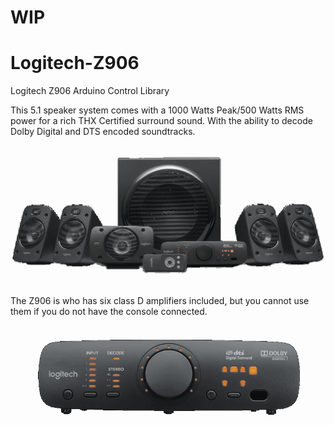 # WIP

# Logitech-Z906
Logitech Z906 Arduino Control Library

This 5.1 speaker system comes with a 1000 Watts Peak/500 Watts RMS power for a rich THX Certified surround sound. With the ability to decode Dolby Digital and DTS encoded soundtracks. 

<p align="center"><img src=/images/logitech_z906.png></p>

The Z906 is who has six class D amplifiers included, but you cannot use them if you do not have the console connected.

<p align="center"><img src=/images/z906-console.png></p>
